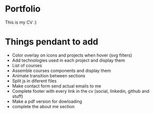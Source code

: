 # Portfolio
This is my CV :)

# Things pendant to add
- Color overlay on icons and projects when hover (svg filters)
- Add technologies used in each project and display them 
- List of courses
- Assemble courses components and display them
- Animate transition between sections
- Split js in diferent files
- Make contact form send actual emails to me
- Complete footer with every link in the cv (social, linkedin, github and stuff)
- Make a pdf version for dowloading
- complete the about me section

